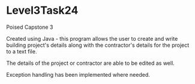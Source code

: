 # Level3Task24
Poised Capstone 3

Created using Java - this program allows the user to create and write building project's details along with the contractor's details for the project to a text file.

The details of the project or contractor are able to be edited as well.

Exception handling has been implemented where needed. 
